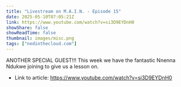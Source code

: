 ```yaml
---
title: "Livestream on M.A.I.N. - Episode 15"
date: 2025-05-10T07:05:21Z
link: https://www.youtube.com/watch?v=si3D9EYDnH0
showShare: false
showReadTime: false
thumbnail: images/misc.png
tags: ["nedinthecloud.com"]
---
```

ANOTHER SPECIAL GUEST!!!   This week we have the fantastic Nnenna Ndukwe joining to give us a lesson on.

- Link to article: https://www.youtube.com/watch?v=si3D9EYDnH0